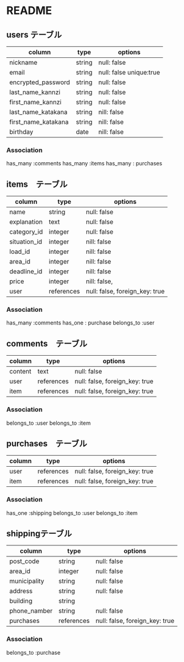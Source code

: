 # README

 ## users テーブル
 
|column               |type              |options                                              |
|--------------------|-------------------|-----------------------------------------------------|
|nickname            |string             |null: false                                          |
|email               |string             |null: false   unique:true                            | 
|encrypted_password  |string             |null: false                                          |
|last_name_kannzi    |string             |null: false                                          |
|first_name_kannzi   |string             |null: false                                          |
|last_name_katakana  |string             |nill: false                                          |
|first_name_katakana |string             |nill: false                                          |
|birthday            |date               |nill: false                                          |

### Association

has_many :comments
has_many :items 
has_many : purchases

 ## items　テーブル
 
|column               |type              |options                                |
|--------------------|-------------------|---------------------------------------|
|name                |string             |null: false                            |
|explanation         |text               |null: false                            |
|category_id         |integer            |null: false                            |
|situation_id        |integer            |nill: false                            |
|load_id             |integer            |nill: false                            |
|area_id             |integer            |nill: false                            |
|deadline_id         |integer            |nill: false                            |
|price               |integer            |nill: false,                           |
|user                |references         |null: false, foreign_key: true         |

### Association

has_many :comments
has_one : purchase
belongs_to :user


 ## comments　テーブル
 
|column               |type              |options                        |
|--------------------|-------------------|-------------------------------|
|content             |text               |null: false                    |
|user                |references         |null: false, foreign_key: true | 
|item                |references         |null: false, foreign_key: true |

### Association

belongs_to :user
belongs_to :item 


 ## purchases　テーブル
 
|column               |type              |options                        |
|--------------------|-------------------|-------------------------------|
|user                |references         |null: false, foreign_key: true | 
|item                |references         |null: false, foreign_key: true |

### Association

has_one :shipping
belongs_to :user
belongs_to :item 

 ##  shippingテーブル
 
|column               |type              |options                        |
|--------------------|-------------------|-------------------------------|
|post_code           |string             |null: false                    |
|area_id             |integer            |null: false                    |
|municipality        |string             |null: false                    |
|address             |string             |null: false                    |
|building            |string             |                               |
|phone_namber        |string             |null: false                    |
|purchases           |references         |null: false, foreign_key: true |


### Association

belongs_to :purchase

